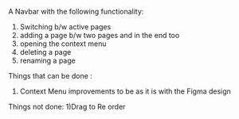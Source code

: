 
A Navbar with the following functionality:

1) Switching b/w active pages
2) adding a page b/w two pages and in the end too
3) opening the context menu
4) deleting a page
5) renaming a page

Things that can be done :
1) Context Menu improvements to be as it is with the Figma design

Things not done:
1)Drag to Re order
